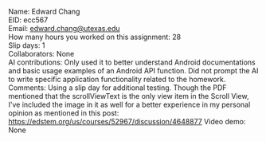 Name: Edward Chang  
EID: ecc567  
Email: edward.chang@utexas.edu  
How many hours you worked on this assignment: 28   
Slip days: 1  
Collaborators: None  
AI contributions: Only used it to better understand Android documentations and basic usage examples of an Android API function.  Did not prompt the AI to write specific application functionality related to the homework.  
Comments: Using a slip day for additional testing.  Though the PDF mentioned that the scrollViewText is the only view item in the Scroll View, I've included the image in it as well for a better experience in my personal opinion as mentioned in this post: https://edstem.org/us/courses/52967/discussion/4648877
Video demo: None  
